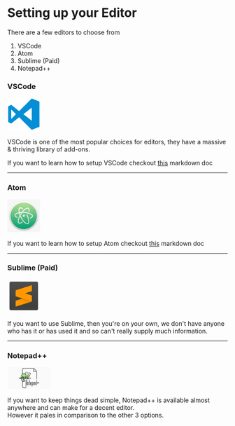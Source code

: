 # Setting up your Editor

There are a few editors to choose from
1. VSCode
2. Atom
3. Sublime (Paid)
4. Notepad++

### VSCode
<img src="./img/vscode-img.png" alt="VSCode" width="75"/>  

VSCode is one of the most popular choices for editors, they have a massive & thriving library of add-ons.

If you want to learn how to setup VSCode checkout [this](./setup-vscode.md) markdown doc

---

### Atom
<img src="./img/atom-img.jpg" alt="Atom" width="75"/>

If you want to learn how to setup Atom checkout [this](./setup-atom.md) markdown doc

---
### Sublime (Paid)
<img src="./img/sublime-img.png" alt="Sublime" width="75"/>

If you want to use Sublime, then you're on your own, we don't have anyone who has it or has used it and so can't really supply much information.  

---
### Notepad++
<img src="./img/notepad-pp-img.jpg" alt="VSCode" width="100"/>

If you want to keep things dead simple, Notepad++ is available almost anywhere and can make for a decent editor.  
However it pales in comparison to the other 3 options.